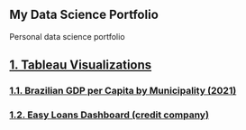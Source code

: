 ## My Data Science Portfolio
Personal data science portfolio

## [1. Tableau Visualizations](https://public.tableau.com/app/profile/yassuhiro.m/vizzes) 

### [1.1. Brazilian GDP per Capita by Municipality (2021)](https://public.tableau.com/views/BrazilianGDPperCapitabyMunicipality2021/BrazilianGDPperCapita-InteractiveDashboard?:language=en-US&:sid=&:redirect=auth&:display_count=n&:origin=viz_share_link)

### [1.2. Easy Loans Dashboard (credit company)](https://public.tableau.com/views/EasyLoansReport_M_Yassuhiro_Iha/Dashboard1?:language=en-US&:sid=&:redirect=auth&:display_count=n&:origin=viz_share_link)


